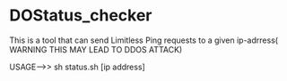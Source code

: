 # DOStatus_checker
This is a tool that can send Limitless Ping requests to a given ip-adrress( WARNING THIS MAY LEAD TO DDOS ATTACK)



USAGE-->>
sh status.sh [ip address]
